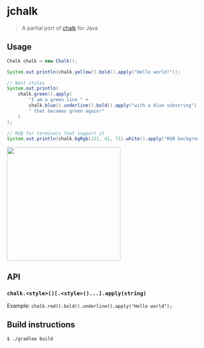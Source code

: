 # jchalk

> A partial port of [chalk](https://github.com/chalk/chalk) for Java

## Usage

```java
Chalk chalk = new Chalk();

System.out.println(chalk.yellow().bold().apply("Hello world!"));

// Nest styles
System.out.println(
    chalk.green().apply(
        "I am a green line " +
        chalk.blue().underline().bold().apply("with a blue substring") +
        " that becomes green again!"
    )
);

// RGB for terminals that support it
System.out.println(chalk.bgRgb(121, 41, 71).white().apply("RGB background!"));
```

<p align="left">
  <img height="300" src="https://imgur.com/FKLLP7n.jpg">
</p>

## API

### `chalk.<style>()[.<style>()...].apply(string)`

Example: `chalk.red().bold().underline().apply("Hello world");`

## Build instructions

```sh
$ ./gradlew build
```
